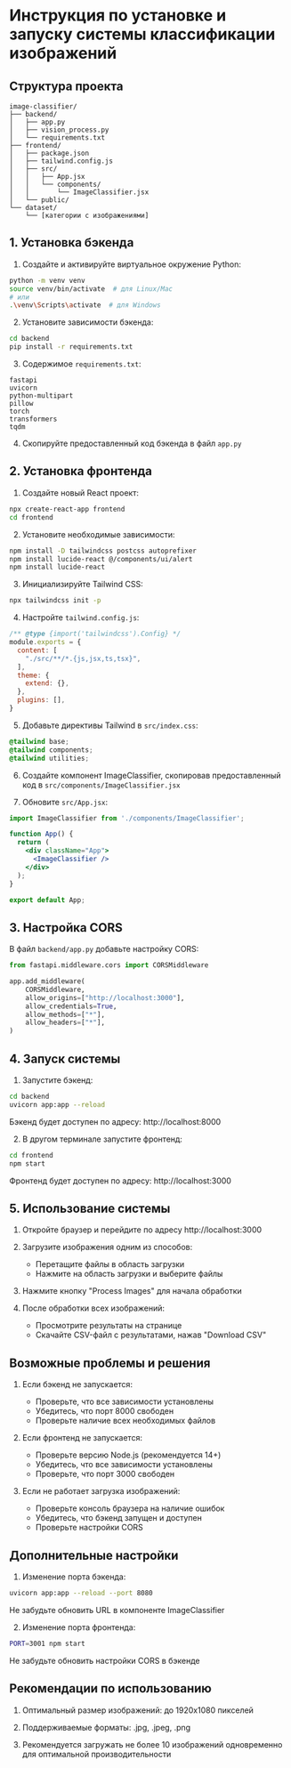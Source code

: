 # Инструкция по установке и запуску системы классификации изображений

## Структура проекта
```
image-classifier/
├── backend/
│   ├── app.py
│   ├── vision_process.py
│   └── requirements.txt
├── frontend/
│   ├── package.json
│   ├── tailwind.config.js
│   ├── src/
│   │   ├── App.jsx
│   │   └── components/
│   │       └── ImageClassifier.jsx
│   └── public/
└── dataset/
    └── [категории с изображениями]
```

## 1. Установка бэкенда

1. Создайте и активируйте виртуальное окружение Python:
```bash
python -m venv venv
source venv/bin/activate  # для Linux/Mac
# или
.\venv\Scripts\activate  # для Windows
```

2. Установите зависимости бэкенда:
```bash
cd backend
pip install -r requirements.txt
```

3. Содержимое `requirements.txt`:
```
fastapi
uvicorn
python-multipart
pillow
torch
transformers
tqdm
```

4. Скопируйте предоставленный код бэкенда в файл `app.py`

## 2. Установка фронтенда

1. Создайте новый React проект:
```bash
npx create-react-app frontend
cd frontend
```

2. Установите необходимые зависимости:
```bash
npm install -D tailwindcss postcss autoprefixer
npm install lucide-react @/components/ui/alert
npm install lucide-react
```

3. Инициализируйте Tailwind CSS:
```bash
npx tailwindcss init -p
```

4. Настройте `tailwind.config.js`:
```javascript
/** @type {import('tailwindcss').Config} */
module.exports = {
  content: [
    "./src/**/*.{js,jsx,ts,tsx}",
  ],
  theme: {
    extend: {},
  },
  plugins: [],
}
```

5. Добавьте директивы Tailwind в `src/index.css`:
```css
@tailwind base;
@tailwind components;
@tailwind utilities;
```

6. Создайте компонент ImageClassifier, скопировав предоставленный код в `src/components/ImageClassifier.jsx`

7. Обновите `src/App.jsx`:
```jsx
import ImageClassifier from './components/ImageClassifier';

function App() {
  return (
    <div className="App">
      <ImageClassifier />
    </div>
  );
}

export default App;
```

## 3. Настройка CORS

В файл `backend/app.py` добавьте настройку CORS:

```python
from fastapi.middleware.cors import CORSMiddleware

app.add_middleware(
    CORSMiddleware,
    allow_origins=["http://localhost:3000"],
    allow_credentials=True,
    allow_methods=["*"],
    allow_headers=["*"],
)
```

## 4. Запуск системы

1. Запустите бэкенд:
```bash
cd backend
uvicorn app:app --reload
```
Бэкенд будет доступен по адресу: http://localhost:8000

2. В другом терминале запустите фронтенд:
```bash
cd frontend
npm start
```
Фронтенд будет доступен по адресу: http://localhost:3000

## 5. Использование системы

1. Откройте браузер и перейдите по адресу http://localhost:3000

2. Загрузите изображения одним из способов:
   - Перетащите файлы в область загрузки
   - Нажмите на область загрузки и выберите файлы

3. Нажмите кнопку "Process Images" для начала обработки

4. После обработки всех изображений:
   - Просмотрите результаты на странице
   - Скачайте CSV-файл с результатами, нажав "Download CSV"

## Возможные проблемы и решения

1. Если бэкенд не запускается:
   - Проверьте, что все зависимости установлены
   - Убедитесь, что порт 8000 свободен
   - Проверьте наличие всех необходимых файлов

2. Если фронтенд не запускается:
   - Проверьте версию Node.js (рекомендуется 14+)
   - Убедитесь, что все зависимости установлены
   - Проверьте, что порт 3000 свободен

3. Если не работает загрузка изображений:
   - Проверьте консоль браузера на наличие ошибок
   - Убедитесь, что бэкенд запущен и доступен
   - Проверьте настройки CORS

## Дополнительные настройки

1. Изменение порта бэкенда:
```bash
uvicorn app:app --reload --port 8080
```
Не забудьте обновить URL в компоненте ImageClassifier

2. Изменение порта фронтенда:
```bash
PORT=3001 npm start
```
Не забудьте обновить настройки CORS в бэкенде

## Рекомендации по использованию

1. Оптимальный размер изображений: до 1920x1080 пикселей

2. Поддерживаемые форматы: .jpg, .jpeg, .png

3. Рекомендуется загружать не более 10 изображений одновременно для оптимальной производительности
